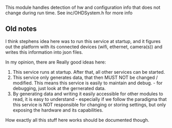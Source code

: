 
This module handles detection of hw and configuration info that does not change during run time.
See inc/OHDSystem.h for more info


## Old notes
I think stephens idea here was to run this service at startup, and it figures out the platform with
its connected devices (wifi, ethernet, camera(s)) and writes this information into json files.

In my opinion, there are Really good ideas here:
1) This service runs at startup. After that, all other services can be started.
2) This service only generates data, that then MUST NOT be changed / modified.
   This means this service is easily to maintain and debug. - for debugging, just look at the gernerated data.
3) By generating data and writing it easily accessible for other modules to read, it is easy to understand - especially
 if we follow the paradigma that this service is NOT responsible for changing or storing settings, but only exposing
 the hardware and its capabilities.

How exactly all this stuff here works should be documented though.